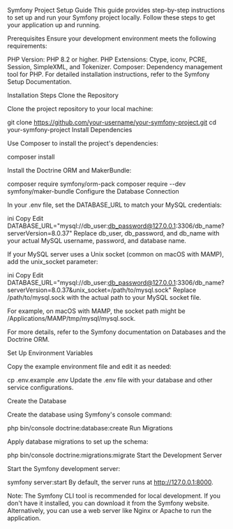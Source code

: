 Symfony Project Setup Guide
This guide provides step-by-step instructions to set up and run your Symfony project locally. Follow these steps to get your application up and running.

Prerequisites
Ensure your development environment meets the following requirements:

PHP Version: PHP 8.2 or higher.
PHP Extensions: Ctype, iconv, PCRE, Session, SimpleXML, and Tokenizer.
Composer: Dependency management tool for PHP.
For detailed installation instructions, refer to the Symfony Setup Documentation.

Installation Steps
Clone the Repository

Clone the project repository to your local machine:


git clone https://github.com/your-username/your-symfony-project.git
cd your-symfony-project
Install Dependencies

Use Composer to install the project's dependencies:


composer install

Install the Doctrine ORM and MakerBundle:


composer require symfony/orm-pack
composer require --dev symfony/maker-bundle
Configure the Database Connection

In your .env file, set the DATABASE_URL to match your MySQL credentials:

ini
Copy
Edit
DATABASE_URL="mysql://db_user:db_password@127.0.0.1:3306/db_name?serverVersion=8.0.37"
Replace db_user, db_password, and db_name with your actual MySQL username, password, and database name.

If your MySQL server uses a Unix socket (common on macOS with MAMP), add the unix_socket parameter:

ini
Copy
Edit
DATABASE_URL="mysql://db_user:db_password@127.0.0.1:3306/db_name?serverVersion=8.0.37&unix_socket=/path/to/mysql.sock"
Replace /path/to/mysql.sock with the actual path to your MySQL socket file.

For example, on macOS with MAMP, the socket path might be /Applications/MAMP/tmp/mysql/mysql.sock.

For more details, refer to the Symfony documentation on Databases and the Doctrine ORM.


Set Up Environment Variables

Copy the example environment file and edit it as needed:


cp .env.example .env
Update the .env file with your database and other service configurations.

Create the Database

Create the database using Symfony's console command:


php bin/console doctrine:database:create
Run Migrations

Apply database migrations to set up the schema:


php bin/console doctrine:migrations:migrate
Start the Development Server

Start the Symfony development server:


symfony server:start
By default, the server runs at http://127.0.0.1:8000.

Note: The Symfony CLI tool is recommended for local development. If you don't have it installed, you can download it from the Symfony website. Alternatively, you can use a web server like Nginx or Apache to run the application.